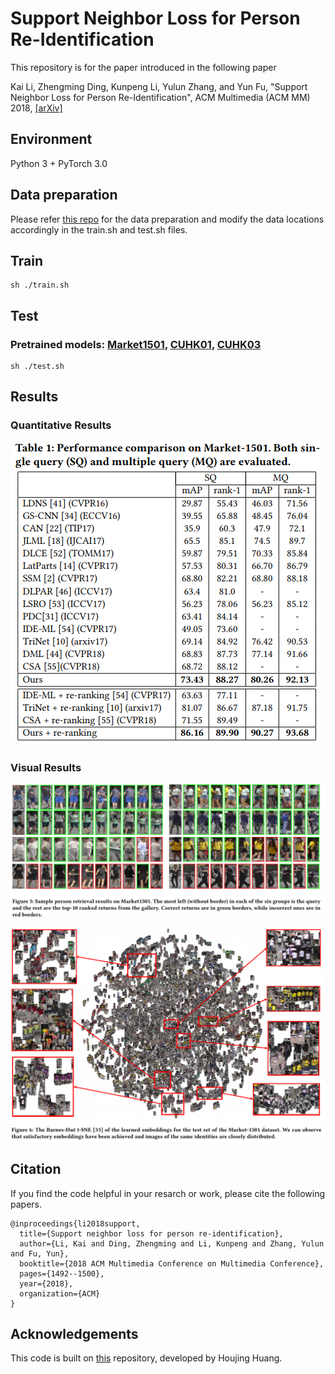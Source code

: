 # Support Neighbor Loss for Person Re-Identification

This repository is for the paper introduced in the following paper

Kai Li, Zhengming Ding, Kunpeng Li, Yulun Zhang, and Yun Fu, "Support Neighbor Loss for Person Re-Identification", ACM Multimedia (ACM MM) 2018, [[arXiv]](https://arxiv.org/abs/1808.06030) 

## Environment
Python 3 + PyTorch 3.0

## Data preparation 
Please refer [this repo](https://github.com/huanghoujing/person-reid-triplet-loss-baseline) for the data preparation and modify the data locations accordingly in the train.sh and test.sh files.


## Train
```
sh ./train.sh
```

## Test

### Pretrained models: [Market1501](https://drive.google.com/open?id=1uDjn--GpwtXyasG5bLP0JmRayOg0xBBk), [CUHK01](https://drive.google.com/open?id=1uDjn--GpwtXyasG5bLP0JmRayOg0xBBk), [CUHK03](https://drive.google.com/open?id=1uDjn--GpwtXyasG5bLP0JmRayOg0xBBk)
```
sh ./test.sh
```

## Results

### Quantitative Results

<!-- Results on Market1501 -->
![Retrieval](/figs/quantitative.png)

<!-- Analysis on the impact of gallery size
![Retrieval](/figs/gal_size_analysis.png) -->


### Visual Results

<!-- Pedestrian retrieval results -->
![Retrieval](/figs/retrieval.png)

<!-- Pedestrian feature embedding visualization -->
![Embedding visualization](/figs/embedding.png)

## Citation
If you find the code helpful in your resarch or work, please cite the following papers.
```
@inproceedings{li2018support,
  title={Support neighbor loss for person re-identification},
  author={Li, Kai and Ding, Zhengming and Li, Kunpeng and Zhang, Yulun and Fu, Yun},
  booktitle={2018 ACM Multimedia Conference on Multimedia Conference},
  pages={1492--1500},
  year={2018},
  organization={ACM}
}
```

## Acknowledgements
This code is built on [this](https://github.com/huanghoujing/person-reid-triplet-loss-baseline) repository, developed by Houjing Huang.
